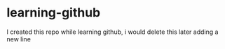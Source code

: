 # learning-github
I created this repo while learning github, i would delete this later
adding a new line

